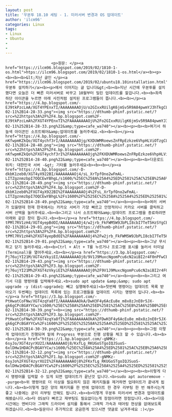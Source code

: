```yaml
---
layout: post
title: '우분투 18.10 세팅 - 1. 미러서버 변경과 OS 업데이트'
author: 'ilcm96'
categories: Linux
tags:
- Linux
- Ubuntu
-
- 
---
```



<script> location.href='https://cafe.naver.com/develoid/851442' ; </script>


















						<p>원문: </p><a href="https://ilcm96.blogspot.com/2019/02/1810-1-os.html">htps://ilcm96.blogspot.com/2019/02/1810-1-os.html</a><b><p><b><b><b>&lt;지난 글인 </p><a href="https://ilcm96.blogspot.com/2019/02/ubuntu18.10installation.html">우분투 설치하기</a><b><p>에서 이어지는 글 입니다&gt;<b><b>지난 시간에 우분투를 설치했다면 오늘은 더 빠른 미러서버로 바꾸고 10월부터 밀린 업데이트를 할겁니다.<b><b>좌측 하단 아이콘을 누르면 아래 사진처럼 설치된 프로그램들이 뜹니다.<b><b></p><a href="https://4.bp.blogspot.com/-EJ9tkPzcLmA/XGT4YPEnxTI/AAAAAAAAOjU/o2GIxxRUilgK6jmSv5R9A84pwmYJ3hTkgCLcBGAs/s1600/%25EC%258A%25A4%25ED%2581%25AC%25EB%25A6%25B0%25EC%2583%25B7%252C%2B2019-02-11%2B14-28-33.png"><img src="https://dthumb-phinf.pstatic.net/?src=%22https%3A%2F%2F4.bp.blogspot.com%2F-EJ9tkPzcLmA%2FXGT4YPEnxTI%2FAAAAAAAAOjU%2Fo2GIxxRUilgK6jmSv5R9A84pwmYJ3hTkgCLcBGAs%2Fs1600%2F%2525EC%25258A%2525A4%2525ED%252581%2525AC%2525EB%2525A6%2525B0%2525EC%252583%2525B7%25252C%252B2019-02-11%252B14-28-33.png%22&amp;type=cafe_wa740"></a><b><p><b><b>여기서 하늘색 아이콘인 소프트웨어&amp;업데이트를 눌러주세요.<b><b><b></p><a href="https://4.bp.blogspot.com/-nKfwpmKZkQo/XGT4ychf3rI/AAAAAAAAOjg/KXDUWMRoewsZnFRpEzkze6VhpHLViOTzgCLcBGAs/s1600/%25EC%258A%25A4%25ED%2581%25AC%25EB%25A6%25B0%25EC%2583%25B7%252C%2B2019-02-11%2B14-28-40.png"><img src="https://dthumb-phinf.pstatic.net/?src=%22https%3A%2F%2F4.bp.blogspot.com%2F-nKfwpmKZkQo%2FXGT4ychf3rI%2FAAAAAAAAOjg%2FKXDUWMRoewsZnFRpEzkze6VhpHLViOTzgCLcBGAs%2Fs1600%2F%2525EC%25258A%2525A4%2525ED%252581%2525AC%2525EB%2525A6%2525B0%2525EC%252583%2525B7%25252C%252B2019-02-11%252B14-28-40.png%22&amp;type=cafe_wa740"></a><b><p><b><b>다운로드 위치: 대한민국 서버 -&gt; 기타를 눌러주세요<b><b><b></p><a href="https://4.bp.blogspot.com/-D-dkbK1zeb0/XGT4yX922BI/AAAAAAAAOj4/sL_XrTpfOno2wFmAL-LITZgznmzbpI7OQCEwYBhgL/s1600/%25EC%258A%25A4%25ED%2581%25AC%25EB%25A6%25B0%25EC%2583%25B7%252C%2B2019-02-11%2B14-28-49.png"><img src="https://dthumb-phinf.pstatic.net/?src=%22https%3A%2F%2F4.bp.blogspot.com%2F-D-dkbK1zeb0%2FXGT4yX922BI%2FAAAAAAAAOj4%2FsL_XrTpfOno2wFmAL-LITZgznmzbpI7OQCEwYBhgL%2Fs1600%2F%2525EC%25258A%2525A4%2525ED%252581%2525AC%2525EB%2525A6%2525B0%2525EC%252583%2525B7%25252C%252B2019-02-11%252B14-28-49.png%22&amp;type=cafe_wa740"></a><b><p><b><b>여러 서버가 있을텐데 현재 한국에서는 카카오 서버가 가장 빠르고 안정적이니 카카오 서버를 클릭하고 서버 선택을 눌러주세요.<b><b>그리고 나서 소프트웨어&amp;업데이트 프로그램을 종료하려면 아래와 같은 창이 뜹니다.<b><b></p><a href="https://4.bp.blogspot.com/-tPMl7RV1zH4/XGT4yepBdOI/AAAAAAAAOj4/w2jrb_FkFWM5W9JbPLI8cbI7TeT5HzSYgCEwYBhgL/s1600/%25EC%258A%25A4%25ED%2581%25AC%25EB%25A6%25B0%25EC%2583%25B7%252C%2B2019-02-11%2B14-29-01.png"><img src="https://dthumb-phinf.pstatic.net/?src=%22https%3A%2F%2F4.bp.blogspot.com%2F-tPMl7RV1zH4%2FXGT4yepBdOI%2FAAAAAAAAOj4%2Fw2jrb_FkFWM5W9JbPLI8cbI7TeT5HzSYgCEwYBhgL%2Fs1600%2F%2525EC%25258A%2525A4%2525ED%252581%2525AC%2525EB%2525A6%2525B0%2525EC%252583%2525B7%25252C%252B2019-02-11%252B14-29-01.png%22&amp;type=cafe_wa740"></a><b><p><b><b>그냥 무시하고 닫기 눌러주세요.<b><b>Ctrl + Alt + T를 누르거나 프로그램 표시를 눌러서 터미널(Terminal)을 열어주세요.<b><b></p><a href="https://3.bp.blogspot.com/-Pj76ujYI21M/XGT4zVkyiEI/AAAAAAAAOj0/9V1J9MuxcNgomPcu6cN2aiBI2r4F0nPFwCEwYBhgL/s1600/%25EC%258A%25A4%25ED%2581%25AC%25EB%25A6%25B0%25EC%2583%25B7%252C%2B2019-02-11%2B14-29-43.png"><img src="https://dthumb-phinf.pstatic.net/?src=%22https%3A%2F%2F3.bp.blogspot.com%2F-Pj76ujYI21M%2FXGT4zVkyiEI%2FAAAAAAAAOj0%2F9V1J9MuxcNgomPcu6cN2aiBI2r4F0nPFwCEwYBhgL%2Fs640%2F%2525EC%25258A%2525A4%2525ED%252581%2525AC%2525EB%2525A6%2525B0%2525EC%252583%2525B7%25252C%252B2019-02-11%252B14-29-43.png%22&amp;type=cafe_wa740"></a><b><p><b><b>그리고 여기서 다음 명령어를 입력해주세요.<b>sudo apt update &amp;&amp; sudo apt upgrade -y (dist-upgrade는 빼고 실행해주세요)<b>첫번째 명령어는 업데이트 목록 받아오기 두번째는 업데이트 목록에 있는 프로그램들을 업데이트 시키는 명령어 입니다.<b><b></p><a href="https://3.bp.blogspot.com/-PtHwatCoFNw/XGT4zqYa8fI/AAAAAAAAOkA/DwH3F4y6AcEu8e_m8x8zJnE0r5JX-gk6gCPcBGAYYCw/s1600/%25EC%258A%25A4%25ED%2581%25AC%25EB%25A6%25B0%25EC%2583%25B7%252C%2B2019-02-11%2B14-30-39.png"><b><img src="https://dthumb-phinf.pstatic.net/?src=%22https%3A%2F%2F3.bp.blogspot.com%2F-PtHwatCoFNw%2FXGT4zqYa8fI%2FAAAAAAAAOkA%2FDwH3F4y6AcEu8e_m8x8zJnE0r5JX-gk6gCPcBGAYYCw%2Fs1600%2F%2525EC%25258A%2525A4%2525ED%252581%2525AC%2525EB%2525A6%2525B0%2525EC%252583%2525B7%25252C%252B2019-02-11%252B14-30-39.png%22&amp;type=cafe_wa740"></a><b><p><b><b>그럼 이렇게 업데이트가 진행되며 밑에 Progress 부분으로 진행 상황을 체크 할 수 있습니다.<b><b><b></p><a href="https://1.bp.blogspot.com/-gNMKz-6syJo/XGT4zyrXU2I/AAAAAAAAOj8/KxfLg_RKUGoSTgoIQJSuoS-6xlDHw1HDACPcBGAYYCw/s1600/%25EC%258A%25A4%25ED%2581%25AC%25EB%25A6%25B0%25EC%2583%25B7%252C%2B2019-02-11%2B14-32-12.png"><img src="https://dthumb-phinf.pstatic.net/?src=%22https%3A%2F%2F1.bp.blogspot.com%2F-gNMKz-6syJo%2FXGT4zyrXU2I%2FAAAAAAAAOj8%2FKxfLg_RKUGoSTgoIQJSuoS-6xlDHw1HDACPcBGAYYCw%2Fs1600%2F%2525EC%25258A%2525A4%2525ED%252581%2525AC%2525EB%2525A6%2525B0%2525EC%252583%2525B7%25252C%252B2019-02-11%252B14-32-12.png%22&amp;type=cafe_wa740"></a><b><p><b><b>이렇게 다시 명령어를 입력할 수 있게 되면 업데이트가 끝난것 입니다.<b>sudo apt autoremove --purge<b>위 명령어로 더 이상을 필요하지 않은 패키지들을 제거하면 업데이트가 끝내게 됩니다.<b><b>이렇게 많은 양의 패키지를 한 번에 업데이트 한 경우 리부팅 한 번 해주시는게 좋고 나중에는 굳이 리부팅 안해도 됩니다.<b><b>이렇게 우분투 미러서버 변경과 업데이트를 해봤습니다.<b>타 OS보다 빠르고 재부팅도 필요없다는게 장점이라면 장점입니다.<b><b>다음 시간에는 엔비디아 그래픽 드라이버 설치를 통해서 그래픽 가속과 테어링 현상을 없애보도록 하겠습니다.<b><b>질문이나 추가적으로 궁금한게 있으시면 댓글로 남겨주세요 :)</p>
